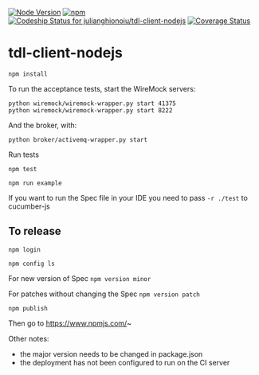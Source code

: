 [![Node Version](http://img.shields.io/badge/Node-5.6.0-green.svg)](https://nodejs.org/dist/latest-v5.x/)
[![npm](http://img.shields.io/npm/v/tdl-client.svg?maxAge=2592000)](https://www.npmjs.com/package/tdl-client-nodejs)
[![Codeship Status for julianghionoiu/tdl-client-nodejs](https://img.shields.io/codeship/f6d0ec40-2c31-0134-f32a-2a45120acafc.svg)](https://codeship.com/projects/163364)
[![Coverage Status](https://coveralls.io/repos/github/julianghionoiu/tdl-client-nodejs/badge.svg?branch=master)](https://coveralls.io/github/julianghionoiu/tdl-client-nodejs?branch=master)

# tdl-client-nodejs

`npm install`

To run the acceptance tests, start the WireMock servers:
```
python wiremock/wiremock-wrapper.py start 41375
python wiremock/wiremock-wrapper.py start 8222
```

And the broker, with:
```
python broker/activemq-wrapper.py start
```

Run tests
```
npm test
```

`npm run example`

If you want to run the Spec file in your IDE you need to pass `-r ./test` to cucumber-js


## To release

`npm login`

`npm config ls`

For new version of Spec
`npm version minor`

For patches without changing the Spec
`npm version patch`

`npm publish`

Then go to https://www.npmjs.com/~

Other notes:
- the major version needs to be changed in package.json
- the deployment has not been configured to run on the CI server

